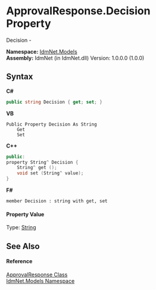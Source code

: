 # ApprovalResponse.Decision Property 
 

Decision -

**Namespace:**&nbsp;<a href="N_IdmNet_Models">IdmNet.Models</a><br />**Assembly:**&nbsp;IdmNet (in IdmNet.dll) Version: 1.0.0.0 (1.0.0)

## Syntax

**C#**<br />
``` C#
public string Decision { get; set; }
```

**VB**<br />
``` VB
Public Property Decision As String
	Get
	Set
```

**C++**<br />
``` C++
public:
property String^ Decision {
	String^ get ();
	void set (String^ value);
}
```

**F#**<br />
``` F#
member Decision : string with get, set

```


#### Property Value
Type: <a href="http://msdn2.microsoft.com/en-us/library/s1wwdcbf" target="_blank">String</a>

## See Also


#### Reference
<a href="T_IdmNet_Models_ApprovalResponse">ApprovalResponse Class</a><br /><a href="N_IdmNet_Models">IdmNet.Models Namespace</a><br />